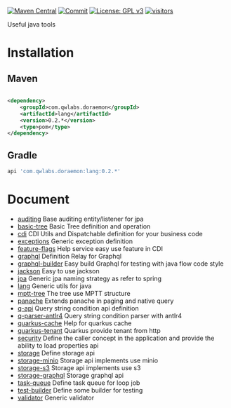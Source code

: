 [![Maven Central](https://img.shields.io/maven-central/v/com.qwlabs.doraemon/lang.svg?label=Maven%20Central)](https://search.maven.org/search?q=g:%22com.qwlabs.doraemon%22)
[![Commit](https://github.com/qwlabs/doraemon/actions/workflows/publication.yml/badge.svg?branch=master)](https://github.com/qwlabs/doraemon/actions/workflows/publication.yml)
[![License: GPL v3](https://img.shields.io/badge/License-GPLv3-blue.svg)](https://www.gnu.org/licenses/gpl-3.0)
[![visitors](https://page-views.glitch.me/badge?page_id=qwlabs.doraemon)](https://page-views.glitch.me/badge?page_id=qwlabs.doraemon)

Useful java tools

# Installation

## Maven

```xml

<dependency>
    <groupId>com.qwlabs.doraemon</groupId>
    <artifactId>lang</artifactId>
    <version>0.2.*</version>
    <type>pom</type>
</dependency>
```

## Gradle

```gradle
api 'com.qwlabs.doraemon:lang:0.2.*'
```

# Document
- [auditing](auditing/README.md) Base auditing entity/listener for jpa  
- [basic-tree](basic-tree/README.md) Basic Tree definition and operation
- [cdi](cdi/README.md) CDI Utils and Dispatchable definition for your business code
- [exceptions](exceptions/README.md) Generic exception definition
- [feature-flags](feature-flags/README.md) Help service easy use feature in CDI
- [graphql](graphql/README.md) Definition Relay for Graphql
- [graphql-builder](graphql-builder/README.md) Easy build Graphql for testing with java flow code style
- [jackson](jackson/README.md) Easy to use jackson
- [jpa](jpa/README.md) Generic jpa naming strategy as refer to spring
- [lang](lang/README.md) Generic utils for java
- [mptt-tree](mptt-tree/README.md) The tree use MPTT structure
- [panache](panache/README.md) Extends panache in paging and native query
- [q-api](q-api/README.md) Query string condition api definition
- [q-parser-antlr4](q-parser-antlr4/README.md) Query string condition parser with antlr4 
- [quarkus-cache](quarkus-cache/README.md) Help for quarkus cache
- [quarkus-tenant](quarkus-tenant/README.md) Quarkus provide tenant from http
- [security](security/README.md) Define the caller concept in the application and provide the ability to load properties api
- [storage](storage/README.md) Define storage api
- [storage-minio](storage-minio/README.md) Storage api implements use minio
- [storage-s3](storage-s3/README.md) Storage api implements use s3
- [storage-graphql](storage-graphql/README.md) Storage graphql api
- [task-queue](task-queue/README.md) Define task queue for loop job
- [test-builder](test-builder/README.md) Define some builder for testing
- [validator](validator/README.md) Generic validator

